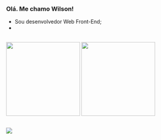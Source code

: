 ### Olá. Me chamo Wilson! 

-  Sou desenvolvedor Web Front-End;
- 
##

<div>
  <img height="200em" src="https://github-readme-stats.vercel.app/api?username=wilsonbregeon&theme=dark&show_icons=true" />
  <img height="200em" src="https://github-readme-stats.vercel.app/api/top-langs/?username=wilsonbregeon&layout=compact](https://github.com/anuraghazra/github-readme-stats)" />
</div>

##

<a href="https://www.linkedin.com/in/wilson-bregeon/" target="_blank"><img src="https://img.shields.io/badge/LinkedIn-0077B5?style=for-the-badge&logo=linkedin&logoColor=white" /></a>  
